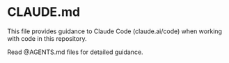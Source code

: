 # CLAUDE.md

This file provides guidance to Claude Code (claude.ai/code) when working with code in this repository.

Read @AGENTS.md files for detailed guidance.
